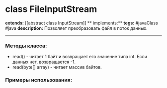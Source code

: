 # class FileInputStream
**extends:** [[abstract class InputStream]]
** implements:** 
**tegs:** #javaClass #java
**description:** Позволяет преобразовать файл в поток данных.

---
### Методы класса:
- read() - читает 1 байт и возвращает его значение типа int. Если данных нет, возвращается -1.
- read(byte[] array) - читает массив байтов. 

### Примеры использования:
